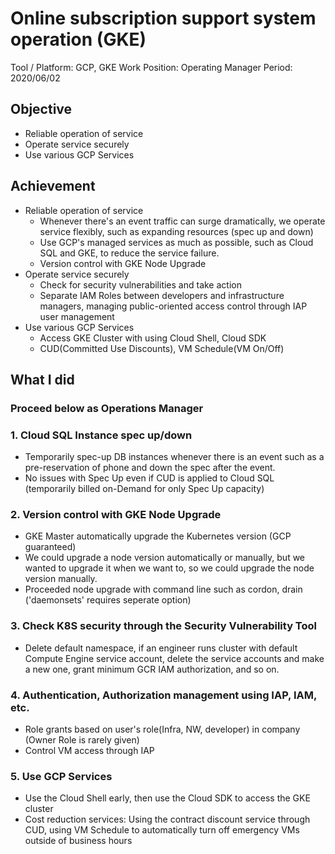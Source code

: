 # Online subscription support system operation (GKE)

Tool / Platform: GCP, GKE
Work Position: Operating Manager
Period: 2020/06/02

## Objective

- Reliable operation of service
- Operate service securely
- Use various GCP Services

## Achievement

- Reliable operation of service
    - Whenever there's an event traffic can surge dramatically, we operate service flexibly, such as expanding resources (spec up and down)
    - Use GCP's managed services as much as possible, such as Cloud SQL and GKE, to reduce the service failure.
    - Version control with GKE Node Upgrade
- Operate service securely
    - Check for security vulnerabilities and take action
    - Separate IAM Roles between developers and infrastructure managers, managing public-oriented access control through IAP user management
- Use various GCP Services
    - Access GKE Cluster with using Cloud Shell, Cloud SDK
    - CUD(Committed Use Discounts), VM Schedule(VM On/Off)

## What I did

### Proceed below as Operations Manager

### 1. Cloud SQL Instance spec up/down

- Temporarily spec-up DB instances whenever there is an event such as a pre-reservation of phone and down the spec after the event.
- No issues with Spec Up even if CUD is applied to Cloud SQL (temporarily billed on-Demand for only Spec Up capacity)

### 2. Version control with GKE Node Upgrade

- GKE Master automatically upgrade the Kubernetes version (GCP guaranteed)
- We could upgrade a node version automatically or manually, but we wanted to upgrade it when we want to, so we could upgrade the node version manually.
- Proceeded node upgrade with command line such as cordon, drain  ('daemonsets' requires seperate option)

### 3. Check K8S security through the Security Vulnerability Tool

- Delete default namespace, if an engineer runs cluster with default Compute Engine service account, delete the service accounts and make a new one, grant minimum GCR IAM authorization, and so on.

### 4. Authentication, Authorization management using IAP, IAM, etc.

- Role grants based on user's role(Infra, NW, developer) in company (Owner Role is rarely given)
- Control VM access through IAP

### 5. Use GCP Services

- Use the Cloud Shell early, then use the Cloud SDK to access the GKE cluster
- Cost reduction services: Using the contract discount service through CUD, using VM Schedule to automatically turn off emergency VMs outside of business hours